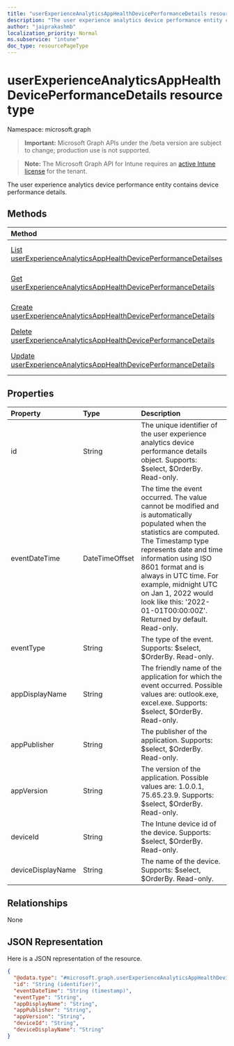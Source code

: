 ```yaml
---
title: "userExperienceAnalyticsAppHealthDevicePerformanceDetails resource type"
description: "The user experience analytics device performance entity contains device performance details."
author: "jaiprakashmb"
localization_priority: Normal
ms.subservice: "intune"
doc_type: resourcePageType
---
```


# userExperienceAnalyticsAppHealthDevicePerformanceDetails resource type

Namespace: microsoft.graph

> **Important:** Microsoft Graph APIs under the /beta version are subject to change; production use is not supported.

> **Note:** The Microsoft Graph API for Intune requires an [active Intune license](https://go.microsoft.com/fwlink/?linkid=839381) for the tenant.

The user experience analytics device performance entity contains device performance details.

## Methods
|Method|Return Type|Description|
|:---|:---|:---|
|[List userExperienceAnalyticsAppHealthDevicePerformanceDetailses](../api/intune-devices-userexperienceanalyticsapphealthdeviceperformancedetails-list.md)|[userExperienceAnalyticsAppHealthDevicePerformanceDetails](../resources/intune-devices-userexperienceanalyticsapphealthdeviceperformancedetails.md) collection|List properties and relationships of the [userExperienceAnalyticsAppHealthDevicePerformanceDetails](../resources/intune-devices-userexperienceanalyticsapphealthdeviceperformancedetails.md) objects.|
|[Get userExperienceAnalyticsAppHealthDevicePerformanceDetails](../api/intune-devices-userexperienceanalyticsapphealthdeviceperformancedetails-get.md)|[userExperienceAnalyticsAppHealthDevicePerformanceDetails](../resources/intune-devices-userexperienceanalyticsapphealthdeviceperformancedetails.md)|Read properties and relationships of the [userExperienceAnalyticsAppHealthDevicePerformanceDetails](../resources/intune-devices-userexperienceanalyticsapphealthdeviceperformancedetails.md) object.|
|[Create userExperienceAnalyticsAppHealthDevicePerformanceDetails](../api/intune-devices-userexperienceanalyticsapphealthdeviceperformancedetails-create.md)|[userExperienceAnalyticsAppHealthDevicePerformanceDetails](../resources/intune-devices-userexperienceanalyticsapphealthdeviceperformancedetails.md)|Create a new [userExperienceAnalyticsAppHealthDevicePerformanceDetails](../resources/intune-devices-userexperienceanalyticsapphealthdeviceperformancedetails.md) object.|
|[Delete userExperienceAnalyticsAppHealthDevicePerformanceDetails](../api/intune-devices-userexperienceanalyticsapphealthdeviceperformancedetails-delete.md)|None|Deletes a [userExperienceAnalyticsAppHealthDevicePerformanceDetails](../resources/intune-devices-userexperienceanalyticsapphealthdeviceperformancedetails.md).|
|[Update userExperienceAnalyticsAppHealthDevicePerformanceDetails](../api/intune-devices-userexperienceanalyticsapphealthdeviceperformancedetails-update.md)|[userExperienceAnalyticsAppHealthDevicePerformanceDetails](../resources/intune-devices-userexperienceanalyticsapphealthdeviceperformancedetails.md)|Update the properties of a [userExperienceAnalyticsAppHealthDevicePerformanceDetails](../resources/intune-devices-userexperienceanalyticsapphealthdeviceperformancedetails.md) object.|

## Properties
|Property|Type|Description|
|:---|:---|:---|
|id|String|The unique identifier of the user experience analytics device performance details object. Supports: $select, $OrderBy. Read-only.|
|eventDateTime|DateTimeOffset|The time the event occurred. The value cannot be modified and is automatically populated when the statistics are computed. The Timestamp type represents date and time information using ISO 8601 format and is always in UTC time. For example, midnight UTC on Jan 1, 2022 would look like this: '2022-01-01T00:00:00Z'. Returned by default. Read-only.|
|eventType|String|The type of the event. Supports: $select, $OrderBy. Read-only.|
|appDisplayName|String|The friendly name of the application for which the event occurred. Possible values are: outlook.exe, excel.exe. Supports: $select, $OrderBy. Read-only.|
|appPublisher|String|The publisher of the application. Supports: $select, $OrderBy. Read-only.|
|appVersion|String|The version of the application. Possible values are: 1.0.0.1, 75.65.23.9. Supports: $select, $OrderBy. Read-only.|
|deviceId|String|The Intune device id of the device. Supports: $select, $OrderBy. Read-only.|
|deviceDisplayName|String|The name of the device. Supports: $select, $OrderBy. Read-only.|

## Relationships
None

## JSON Representation
Here is a JSON representation of the resource.
<!-- {
  "blockType": "resource",
  "keyProperty": "id",
  "@odata.type": "microsoft.graph.userExperienceAnalyticsAppHealthDevicePerformanceDetails"
}
-->
``` json
{
  "@odata.type": "#microsoft.graph.userExperienceAnalyticsAppHealthDevicePerformanceDetails",
  "id": "String (identifier)",
  "eventDateTime": "String (timestamp)",
  "eventType": "String",
  "appDisplayName": "String",
  "appPublisher": "String",
  "appVersion": "String",
  "deviceId": "String",
  "deviceDisplayName": "String"
}
```